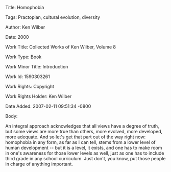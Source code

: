 Title:  Homophobia

Tags:   Practopian, cultural evolution, diversity

Author: Ken Wilber

Date:   2000

Work Title: Collected Works of Ken Wilber, Volume 8

Work Type: Book

Work Minor Title: Introduction

Work Id: 1590303261

Work Rights: Copyright

Work Rights Holder: Ken Wilber

Date Added: 2007-02-11 09:51:34 -0800

Body: 

An integral approach acknowledges that all views have a degree of truth, but some views are more true than others, more evolved, more developed, more adequate. And so let's get that part out of the way right now: homophobia in any form, as far as I can tell, stems from a lower level of human development -- but it is a level, it exists, and one has to make room in one's awareness for those lower levels as well, just as one has to include third grade in any school curriculum. Just don't, you know, put those people in charge of anything important.

